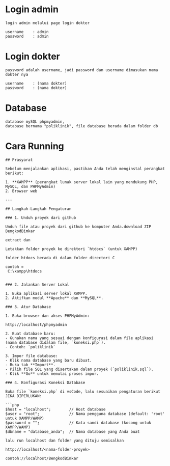 # Login admin
```
login admin melalui page login dokter

username    : admin
password    : admin
```

# Login dokter
```
password adalah username, jadi password dan username dimasukan nama dokter nya

username    : (nama dokter)
password    : (nama dokter)
```

# Database
```
database mySQL phpmyadmin,
database bernama "poliklinik", file database berada dalam folder db
```

# Cara Running
```
## Prasyarat

Sebelum menjalankan aplikasi, pastikan Anda telah menginstal perangkat berikut:

1. **XAMPP** (perangkat lunak server lokal lain yang mendukung PHP, MySQL, dan PHPMyAdmin)
2. Browser web

---

## Langkah-Langkah Pengaturan

### 1. Unduh proyek dari github

Unduh file atau proyek dari github ke komputer Anda.download ZIP BengkodBimkar

extract dan 

Letakkan folder proyek ke direktori `htdocs` (untuk XAMPP)

folder htdocs berada di dalam folder directori C

contoh =
 C:\xampp\htdocs


### 2. Jalankan Server Lokal

1. Buka aplikasi server lokal XAMPP.
2. Aktifkan modul **Apache** dan **MySQL**.

### 3. Atur Database

1. Buka browser dan akses PHPMyAdmin:

http://localhost/phpmyadmin

2. Buat database baru:
- Gunakan nama yang sesuai dengan konfigurasi dalam file aplikasi (nama database didalam file, `koneksi.php`).
- Contoh: `poliklinik`

3. Impor file database:
- Klik nama database yang baru dibuat.
- Buka tab **Import**.
- Pilih file SQL yang disertakan dalam proyek (`poliklinik.sql`).
- Klik **Go** untuk memulai proses impor.

### 4. Konfigurasi Koneksi Database

Buka file `koneksi.php` di vsCode, lalu sesuaikan pengaturan berikut JIKA DIPERLUKAN:

```php
$host = "localhost";        // Host database
$user = "root";             // Nama pengguna database (default: 'root' untuk XAMPP/WAMP)
$password = "";             // Kata sandi database (kosong untuk XAMPP/WAMP)
$dbname = "database_anda";  // Nama database yang Anda buat

lalu run localhost dan folder yang dituju semisalkan

http://localhost/<nama-folder-proyek>

contoh://localhost/BengkodBimkar
